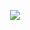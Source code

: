 <p align="center">
  <a href="https://github.com/ethanholter">
    <img src="https://streak-stats.demolab.com?user=ethanholter&theme=dark&border_radius=10"/></a>
</p>
